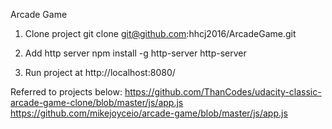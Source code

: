 Arcade Game

1. Clone project
git clone git@github.com:hhcj2016/ArcadeGame.git

2. Add http server
npm install -g http-server
http-server

3. Run project at
http://localhost:8080/

Referred to projects below:
https://github.com/ThanCodes/udacity-classic-arcade-game-clone/blob/master/js/app.js
https://github.com/mikejoyceio/arcade-game/blob/master/js/app.js
